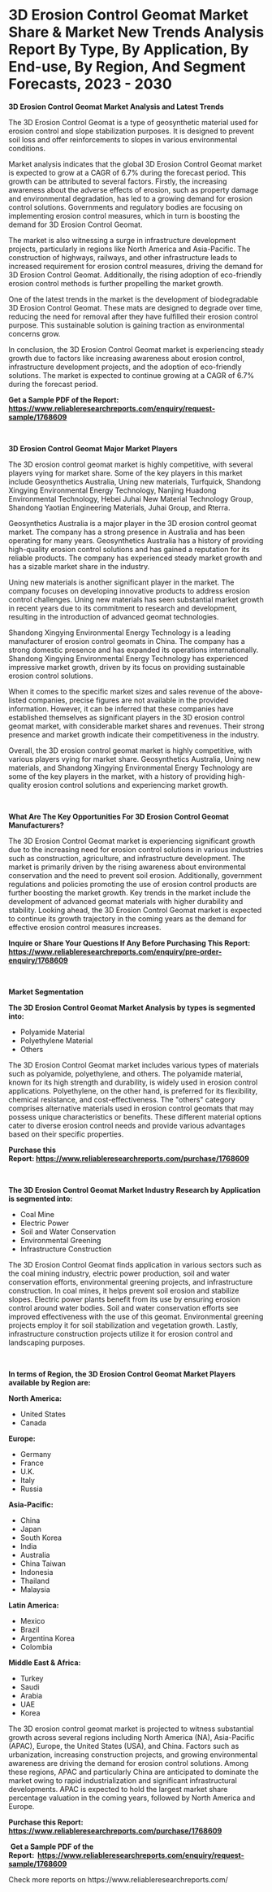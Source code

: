 <p><h1>3D Erosion Control Geomat Market Share & Market New Trends Analysis Report By Type, By Application, By End-use, By Region, And Segment Forecasts, 2023 - 2030</h1></p><p><strong>3D Erosion Control Geomat Market Analysis and Latest Trends</strong></p>
<p><p>The 3D Erosion Control Geomat is a type of geosynthetic material used for erosion control and slope stabilization purposes. It is designed to prevent soil loss and offer reinforcements to slopes in various environmental conditions.</p><p>Market analysis indicates that the global 3D Erosion Control Geomat market is expected to grow at a CAGR of 6.7% during the forecast period. This growth can be attributed to several factors. Firstly, the increasing awareness about the adverse effects of erosion, such as property damage and environmental degradation, has led to a growing demand for erosion control solutions. Governments and regulatory bodies are focusing on implementing erosion control measures, which in turn is boosting the demand for 3D Erosion Control Geomat.</p><p>The market is also witnessing a surge in infrastructure development projects, particularly in regions like North America and Asia-Pacific. The construction of highways, railways, and other infrastructure leads to increased requirement for erosion control measures, driving the demand for 3D Erosion Control Geomat. Additionally, the rising adoption of eco-friendly erosion control methods is further propelling the market growth.</p><p>One of the latest trends in the market is the development of biodegradable 3D Erosion Control Geomat. These mats are designed to degrade over time, reducing the need for removal after they have fulfilled their erosion control purpose. This sustainable solution is gaining traction as environmental concerns grow.</p><p>In conclusion, the 3D Erosion Control Geomat market is experiencing steady growth due to factors like increasing awareness about erosion control, infrastructure development projects, and the adoption of eco-friendly solutions. The market is expected to continue growing at a CAGR of 6.7% during the forecast period.</p></p>
<p><strong>Get a Sample PDF of the Report:&nbsp; <a href="https://www.reliableresearchreports.com/enquiry/request-sample/1768609">https://www.reliableresearchreports.com/enquiry/request-sample/1768609</a></strong></p>
<p>&nbsp;</p>
<p><strong>3D Erosion Control Geomat Major Market Players</strong></p>
<p><p>The 3D erosion control geomat market is highly competitive, with several players vying for market share. Some of the key players in this market include Geosynthetics Australia, Uning new materials, Turfquick, Shandong Xingying Environmental Energy Technology, Nanjing Huadong Environmental Technology, Hebei Juhai New Material Technology Group, Shandong Yaotian Engineering Materials, Juhai Group, and Rterra.</p><p>Geosynthetics Australia is a major player in the 3D erosion control geomat market. The company has a strong presence in Australia and has been operating for many years. Geosynthetics Australia has a history of providing high-quality erosion control solutions and has gained a reputation for its reliable products. The company has experienced steady market growth and has a sizable market share in the industry.</p><p>Uning new materials is another significant player in the market. The company focuses on developing innovative products to address erosion control challenges. Uning new materials has seen substantial market growth in recent years due to its commitment to research and development, resulting in the introduction of advanced geomat technologies.</p><p>Shandong Xingying Environmental Energy Technology is a leading manufacturer of erosion control geomats in China. The company has a strong domestic presence and has expanded its operations internationally. Shandong Xingying Environmental Energy Technology has experienced impressive market growth, driven by its focus on providing sustainable erosion control solutions.</p><p>When it comes to the specific market sizes and sales revenue of the above-listed companies, precise figures are not available in the provided information. However, it can be inferred that these companies have established themselves as significant players in the 3D erosion control geomat market, with considerable market shares and revenues. Their strong presence and market growth indicate their competitiveness in the industry.</p><p>Overall, the 3D erosion control geomat market is highly competitive, with various players vying for market share. Geosynthetics Australia, Uning new materials, and Shandong Xingying Environmental Energy Technology are some of the key players in the market, with a history of providing high-quality erosion control solutions and experiencing market growth.</p></p>
<p>&nbsp;</p>
<p><strong>What Are The Key Opportunities For 3D Erosion Control Geomat Manufacturers?</strong></p>
<p><p>The 3D Erosion Control Geomat market is experiencing significant growth due to the increasing need for erosion control solutions in various industries such as construction, agriculture, and infrastructure development. The market is primarily driven by the rising awareness about environmental conservation and the need to prevent soil erosion. Additionally, government regulations and policies promoting the use of erosion control products are further boosting the market growth. Key trends in the market include the development of advanced geomat materials with higher durability and stability. Looking ahead, the 3D Erosion Control Geomat market is expected to continue its growth trajectory in the coming years as the demand for effective erosion control measures increases.</p></p>
<p><strong>Inquire or Share Your Questions If Any Before Purchasing This Report: <a href="https://www.reliableresearchreports.com/enquiry/pre-order-enquiry/1768609">https://www.reliableresearchreports.com/enquiry/pre-order-enquiry/1768609</a></strong></p>
<p>&nbsp;</p>
<p><strong>Market Segmentation</strong></p>
<p><strong>The 3D Erosion Control Geomat Market Analysis by types is segmented into:</strong></p>
<p><ul><li>Polyamide Material</li><li>Polyethylene Material</li><li>Others</li></ul></p>
<p><p>The 3D Erosion Control Geomat market includes various types of materials such as polyamide, polyethylene, and others. The polyamide material, known for its high strength and durability, is widely used in erosion control applications. Polyethylene, on the other hand, is preferred for its flexibility, chemical resistance, and cost-effectiveness. The "others" category comprises alternative materials used in erosion control geomats that may possess unique characteristics or benefits. These different material options cater to diverse erosion control needs and provide various advantages based on their specific properties.</p></p>
<p><strong>Purchase this Report:&nbsp;<a href="https://www.reliableresearchreports.com/purchase/1768609">https://www.reliableresearchreports.com/purchase/1768609</a></strong></p>
<p>&nbsp;</p>
<p><strong>The 3D Erosion Control Geomat Market Industry Research by Application is segmented into:</strong></p>
<p><ul><li>Coal Mine</li><li>Electric Power</li><li>Soil and Water Conservation</li><li>Environmental Greening</li><li>Infrastructure Construction</li></ul></p>
<p><p>The 3D Erosion Control Geomat finds application in various sectors such as the coal mining industry, electric power production, soil and water conservation efforts, environmental greening projects, and infrastructure construction. In coal mines, it helps prevent soil erosion and stabilize slopes. Electric power plants benefit from its use by ensuring erosion control around water bodies. Soil and water conservation efforts see improved effectiveness with the use of this geomat. Environmental greening projects employ it for soil stabilization and vegetation growth. Lastly, infrastructure construction projects utilize it for erosion control and landscaping purposes.</p></p>
<p>&nbsp;</p>
<p><strong>In terms of Region, the 3D Erosion Control Geomat Market Players available by Region are:</strong></p>
<p>
    <p> <strong> North America: </strong>
        <ul>
            <li>United States</li>
            <li>Canada</li>
        </ul>
        </p> 
    <p> <strong> Europe: </strong>
        <ul>
            <li>Germany</li>
            <li>France</li>
            <li>U.K.</li>
            <li>Italy</li>
            <li>Russia</li>
        </ul>
        </p> 
    <p> <strong> Asia-Pacific: </strong>
        <ul>
            <li>China</li>
            <li>Japan</li>
            <li>South Korea</li>
            <li>India</li>
            <li>Australia</li>
            <li>China Taiwan</li>
            <li>Indonesia</li>
            <li>Thailand</li>
            <li>Malaysia</li>
        </ul>
        </p> 
    <p> <strong> Latin America: </strong>
        <ul>
            <li>Mexico</li>
            <li>Brazil</li>
            <li>Argentina Korea</li>
            <li>Colombia</li>
        </ul>
        </p> 
    <p> <strong> Middle East & Africa: </strong>
        <ul>
            <li>Turkey</li>
            <li>Saudi</li>
            <li>Arabia</li>
            <li>UAE</li>
            <li>Korea</li>
        </ul>
    </p>
    </p>
<p><p>The 3D erosion control geomat market is projected to witness substantial growth across several regions including North America (NA), Asia-Pacific (APAC), Europe, the United States (USA), and China. Factors such as urbanization, increasing construction projects, and growing environmental awareness are driving the demand for erosion control solutions. Among these regions, APAC and particularly China are anticipated to dominate the market owing to rapid industrialization and significant infrastructural developments. APAC is expected to hold the largest market share percentage valuation in the coming years, followed by North America and Europe.</p></p>
<p><strong>Purchase this Report: <a href="https://www.reliableresearchreports.com/purchase/1768609">https://www.reliableresearchreports.com/purchase/1768609</a></strong></p>
<p>&nbsp;<strong>Get a Sample PDF of the Report:&nbsp;&nbsp;<a href="https://www.reliableresearchreports.com/enquiry/request-sample/1768609">https://www.reliableresearchreports.com/enquiry/request-sample/1768609</a></strong></p>
<p><strong></strong></p>
<p>Check more reports on https://www.reliableresearchreports.com/</p>